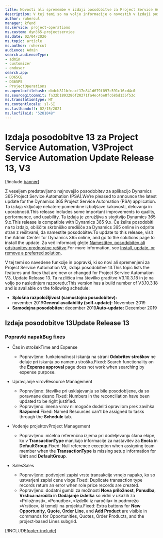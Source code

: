 ```yaml
---
title: Novosti ali spremembe v izdaji posodobitve za Project Service Automation 13, V3
description: V tej temi so na voljo informacije o novostih v izdaji posodobitve za Project Service Automation 13, V3.
author: ruhercul
manager: kfend
ms.service: project-operations
ms.custom: dyn365-projectservice
ms.date: 02/04/2020
ms.topic: article
ms.author: ruhercul
audience: Admin
search.audienceType:
- admin
- customizer
- enduser
search.app:
- D365CE
- D365PS
- ProjectOperations
ms.openlocfilehash: dbdcb811bfeacf17e841d679f097c591c16cd4c0
ms.sourcegitcommit: fa32b1893286f20271fa4ec4be8fc68bd135f53c
ms.translationtype: HT
ms.contentlocale: sl-SI
ms.lasthandoff: 02/15/2021
ms.locfileid: "5281048"
---
```

# <a name="project-service-automation-update-release-13-v3"></a><span data-ttu-id="a69f2-103">Izdaja posodobitve 13 za Project Service Automation, V3</span><span class="sxs-lookup"><span data-stu-id="a69f2-103">Project Service Automation Update Release 13, V3</span></span>

[!include [banner](../includes/psa-now-project-operations.md)]

<span data-ttu-id="a69f2-104">Z veseljem predstavljamo najnovejšo posodobitev za aplikacijo Dynamics 365 Project Service Automation (PSA).</span><span class="sxs-lookup"><span data-stu-id="a69f2-104">We’re pleased to announce the latest update for the Dynamics 365 Project Service Automation (PSA) application.</span></span> <span data-ttu-id="a69f2-105">Ta izdaja vključuje nekatere pomembne izboljšave kakovosti, delovanja in uporabnosti.</span><span class="sxs-lookup"><span data-stu-id="a69f2-105">This release includes some important improvements to quality, performance, and usability.</span></span> <span data-ttu-id="a69f2-106">Ta izdaja je združljiva s storitvijo Dynamics 365 9.x.</span><span class="sxs-lookup"><span data-stu-id="a69f2-106">This release is compatible with Dynamics 365 9.x.</span></span> <span data-ttu-id="a69f2-107">Če želite posodobiti na to izdajo, obiščite skrbniško središče za Dynamics 365 online in odprite stran z rešitvami, da namestite posodobitev.</span><span class="sxs-lookup"><span data-stu-id="a69f2-107">To update to this release, visit the Admin Center for Dynamics 365 online, and go to the solutions page to install the update.</span></span> <span data-ttu-id="a69f2-108">Za več informacij glejte [Namestitev, posodobitev ali odstranitev prednostne rešitve](https://docs.microsoft.com/power-platform/admin/install-remove-preferred-solution).</span><span class="sxs-lookup"><span data-stu-id="a69f2-108">For more information, see [Install, update, or remove a preferred solution](https://docs.microsoft.com/power-platform/admin/install-remove-preferred-solution).</span></span>

<span data-ttu-id="a69f2-109">V tej temi so navedene funkcije in popravki, ki so novi ali spremenjeni za Project Service Automation V3, izdaja posodobitve 13.</span><span class="sxs-lookup"><span data-stu-id="a69f2-109">This topic lists the features and fixes that are new or changed for Project Service Automation V3, Update Release 13.</span></span> <span data-ttu-id="a69f2-110">Ta različica ima številko graditve V3.10.3.18 in je na voljo po naslednjem razporedu:</span><span class="sxs-lookup"><span data-stu-id="a69f2-110">This version has a build number of V3.10.3.18 and is available on the following schedule:</span></span>

- <span data-ttu-id="a69f2-111">**Splošna razpoložljivost (samostojna posodobitev):** november 2019</span><span class="sxs-lookup"><span data-stu-id="a69f2-111">**General availability (self-update):** November 2019</span></span>
- <span data-ttu-id="a69f2-112">**Samodejna posodobitev:** december 2019</span><span class="sxs-lookup"><span data-stu-id="a69f2-112">**Auto-update:** December 2019</span></span>


## <a name="update-release-13"></a><span data-ttu-id="a69f2-113">Izdaja posodobitve 13</span><span class="sxs-lookup"><span data-stu-id="a69f2-113">Update Release 13</span></span> 

### <a name="bug-fixes"></a><span data-ttu-id="a69f2-114">Popravki napak</span><span class="sxs-lookup"><span data-stu-id="a69f2-114">Bug fixes</span></span>

- <span data-ttu-id="a69f2-115">Čas in strošek</span><span class="sxs-lookup"><span data-stu-id="a69f2-115">Time and Expense</span></span>

     - <span data-ttu-id="a69f2-116">Popravljeno: funkcionalnost iskanja na strani **Odobritev stroškov** ne deluje pri iskanju po namenu stroška.</span><span class="sxs-lookup"><span data-stu-id="a69f2-116">Fixed: Search functionality on the **Expense approval** page does not work when searching by expense purpose.</span></span>

- <span data-ttu-id="a69f2-117">Upravljanje virov</span><span class="sxs-lookup"><span data-stu-id="a69f2-117">Resource Management</span></span>

     - <span data-ttu-id="a69f2-118">Popravljeno: številke pri usklajevanju so bile posodobljene, da so poravnane desno.</span><span class="sxs-lookup"><span data-stu-id="a69f2-118">Fixed: Numbers in the reconciliation have been updated to be right justified.</span></span>
     - <span data-ttu-id="a69f2-119">Popravljeno: imena virov ni mogoče dodeliti opravilom prek zavihka **Razpored**.</span><span class="sxs-lookup"><span data-stu-id="a69f2-119">Fixed: Named Resources can't be assigned to tasks through the **Schedule** tab.</span></span>

- <span data-ttu-id="a69f2-120">Vodenje projektov</span><span class="sxs-lookup"><span data-stu-id="a69f2-120">Project Management</span></span>

     - <span data-ttu-id="a69f2-121">Popravljeno: ničelna referenčna izjema pri dodeljevanju člana ekipe, ko v **TransactionType** manjkajo informacije za nastavitev za **Enota** in **DefaultGroup**.</span><span class="sxs-lookup"><span data-stu-id="a69f2-121">Fixed: Null reference exception when assigning team member when the **TransactionType** is missing setup information for **Unit** and **DefaultGroup**.</span></span>

- <span data-ttu-id="a69f2-122">Sales</span><span class="sxs-lookup"><span data-stu-id="a69f2-122">Sales</span></span>

     - <span data-ttu-id="a69f2-123">Popravljeno: podvojeni zapisi vrste transakcije vrnejo napako, ko so ustvarjeni zapisi cene vloge.</span><span class="sxs-lookup"><span data-stu-id="a69f2-123">Fixed: Duplicate transaction type records return an error when role price records are created.</span></span>
     - <span data-ttu-id="a69f2-124">Popravljeno: dodatni gumbi za možnosti **Nova priložnost**, **Ponudba**, **Vrstica naročila** in **Dodajanje izdelka** so vidni v ukazih za »Priložnosti«, »Ponudbe«, »Izdelki iz naročila« in podmrežo »Vrstice«, ki temelji na projektu.</span><span class="sxs-lookup"><span data-stu-id="a69f2-124">Fixed: Extra buttons for **New Opportunity**, **Quote**, **Order Line**, and **Add Product** are visible in commands for Opportunities, Quotes, Order Products, and the project-based Lines subgrid.</span></span>




[!INCLUDE[footer-include](../includes/footer-banner.md)]